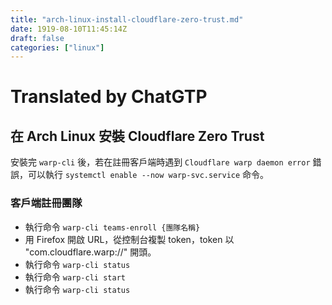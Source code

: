 ```yaml
---
title: "arch-linux-install-cloudflare-zero-trust.md"
date: 1919-08-10T11:45:14Z
draft: false
categories: ["linux"]
---
```




# Translated by ChatGTP

## 在 Arch Linux 安裝 Cloudflare Zero Trust

安裝完 `warp-cli` 後，若在註冊客戶端時遇到 `Cloudflare warp daemon error` 錯誤，可以執行 `systemctl enable --now warp-svc.service` 命令。

### 客戶端註冊團隊

* 執行命令 `warp-cli teams-enroll {團隊名稱}`
* 用 Firefox 開啟 URL，從控制台複製 token，token 以 "com.cloudflare.warp://" 開頭。
* 執行命令 `warp-cli status`
* 執行命令 `warp-cli start`
* 執行命令 `warp-cli status`